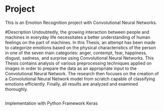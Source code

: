 # Project
This is an Emotion Recognition project with Convolutional Neural Networks.

#Description
Undoubtedly, the growing interaction between people and machines in everyday life necessitates a better understanding of human feelings on the part of machines. In this Τhesis, an attempt has been made to categorize emotions based on the physical characteristics of the person in one of the seven main categories: anger, contempt, fear, happiness, disgust, sadness, and surprise using Convolutional Neural Networks. This Τhesis contains analysis of various preprocessing techniques applied on images in order to prepare the data as an appropriate input to the Convolutional Neural Network. The research then focuses on the creation of a Convolutional Neural Network model from scratch capable of classifying emotions efficiently. Finally, all results are analyzed and examined thoroughly. 

##
Implementation with Python
Framework Keras
